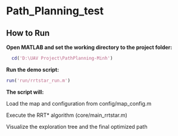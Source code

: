 # Path_Planning_test

## How to Run

 **Open MATLAB and set the working directory to the project folder:**
 ```matlab
   cd('D:\UAV Project\PathPlanning-Minh')
 ```

**Run the demo script:**
```matlab
run('run/rrtstar_run.m')
```

**The script will:**

Load the map and configuration from config/map_config.m

Execute the RRT* algorithm (core/main_rrtstar.m)

Visualize the exploration tree and the final optimized path
